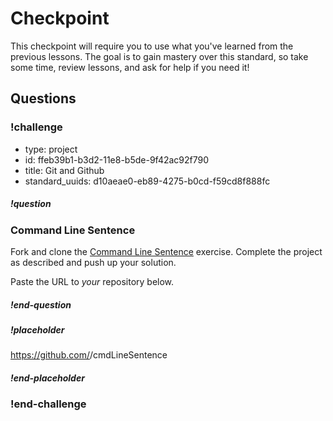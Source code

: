 # Checkpoint

This checkpoint will require you to use what you've learned from the previous lessons. The goal is to gain mastery over this standard, so take some time, review lessons, and ask for help if you need it!

## Questions

<!-- Question -->

### !challenge

* type: project
* id: ffeb39b1-b3d2-11e8-b5de-9f42ac92f790
* title: Git and Github
* standard_uuids: d10aeae0-eb89-4275-b0cd-f59cd8f888fc

##### !question

### Command Line Sentence

Fork and clone the [Command Line Sentence](https://github.com/gSchool/cmdLineSentence) exercise. Complete the project as described and push up your solution.

Paste the URL to _your_ repository below.

##### !end-question

##### !placeholder

https://github.com/<username>/cmdLineSentence

##### !end-placeholder

### !end-challenge
